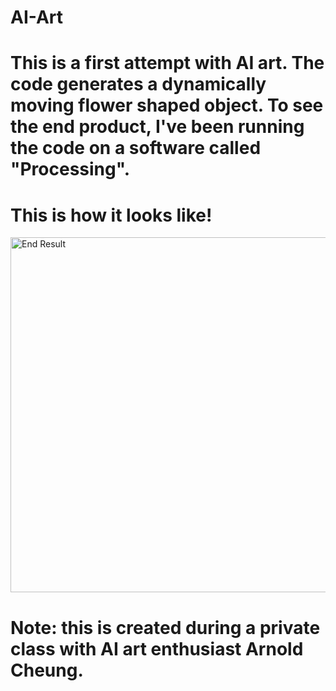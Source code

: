 # AI-Art

# This is a first attempt with AI art. The code generates a dynamically moving flower shaped object. To see the end product, I've been running the code on a software called "Processing".

# This is how it looks like!
<img width="568" alt="End Result" src="https://user-images.githubusercontent.com/45121010/115100203-bf059d80-9f6d-11eb-96e9-b4843d1472f0.png">


# Note: this is created during a private class with AI art enthusiast Arnold Cheung.
